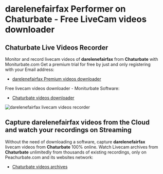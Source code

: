# darelenefairfax Performer on Chaturbate - Free LiveCam videos downloader

## Chaturbate Live Videos Recorder

Monitor and record livecam videos of **darelenefairfax** from **Chaturbate** with Moniturbate.com
Get a premium trial for free by just and only registering with your Email address:
* [darelenefairfax Premium videos downloader](https://moniturbate.com/request-demo-licence-key.html)

Free livecam videos downloader - Moniturbate Software:
* [Chaturbate videos downloader](https://moniturbate.com/moniturbate-download-software.html)

![darelenefairfax livecam videos recorder](https://peachurnet.com/templates/moniturbate-software.png)


## Capture darelenefairfax videos from the Cloud and watch your recordings on Streaming

Without the need of downloading a software, capture **darelenefairfax** livecam videos from **Chaturbate** 100% online.
Watch Livecam archives from **Chaturbate** unlimitedly from thousands of existing recordings, only on Peachurbate.com and its websites network:
* [Chaturbate videos archives](https://peachurnet.com/)